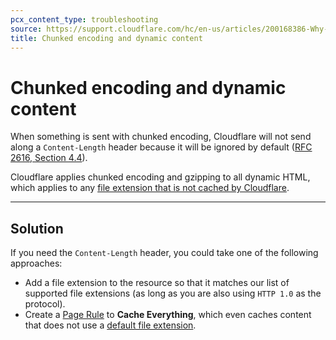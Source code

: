 ```yaml
---
pcx_content_type: troubleshooting
source: https://support.cloudflare.com/hc/en-us/articles/200168386-Why-is-my-dynamic-content-being-sent-with-chunked-encoding-
title: Chunked encoding and dynamic content
---
```


# Chunked encoding and dynamic content

When something is sent with chunked encoding, Cloudflare will not send along a `Content-Length` header because it will be ignored by default ([RFC 2616, Section 4.4](https://www.rfc-editor.org/rfc/rfc2616#section-4.4)).

Cloudflare applies chunked encoding and gzipping to all dynamic HTML, which applies to any [file extension that is not cached by Cloudflare](/cache/concepts/default-cache-behavior/).

___

## Solution

If you need the `Content-Length` header, you could take one of the following approaches:

- Add a file extension to the resource so that it matches our list of supported file extensions (as long as you are also using `HTTP 1.0` as the protocol).
- Create a [Page Rule](/rules/page-rules/) to **Cache Everything**, which even caches content that does not use a [default file extension](/cache/concepts/default-cache-behavior/).
